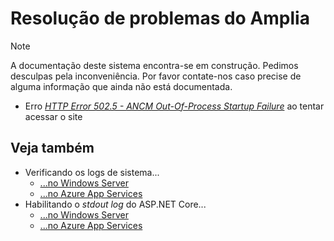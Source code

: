 ﻿# Resolução de problemas do Amplia

> [!NOTE]
> A documentação deste sistema encontra-se em construção. Pedimos desculpas pela inconveniência. Por favor contate-nos caso
> precise de alguma informação que ainda não está documentada.

* Erro *[HTTP Error 502.5 - ANCM Out-Of-Process Startup Failure](502-5.md)* ao tentar acessar o site

## Veja também

* Verificando os logs de sistema...
  * [...no Windows Server](../windows/check-logs.md)
  * [...no Azure App Services](../azure/check-logs.md)
* Habilitando o *stdout log* do ASP.NET Core...
  * [...no Windows Server](../windows/enable-stdout-log.md)
  * [...no Azure App Services](../azure/enable-stdout-log.md)
